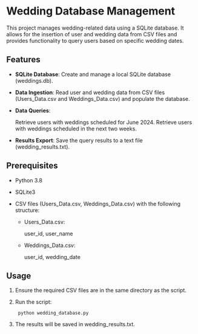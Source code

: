 # Wedding Database Management
This project manages wedding-related data using a SQLite database. It allows for the insertion of user and wedding data from CSV files and provides functionality to query users based on specific wedding dates.

## Features
- **SQLite Database**: Create and manage a local SQLite database (weddings.db).
- **Data Ingestion**: Read user and wedding data from CSV files (Users_Data.csv and Weddings_Data.csv) and populate the database.
- **Data Queries**:
    
    Retrieve users with weddings scheduled for June 
    2024.
    Retrieve users with weddings scheduled in the next two weeks.
- **Results Export**: Save the query results to a text file (wedding_results.txt).


## Prerequisites
- Python 3.8
- SQLite3
- CSV files (Users_Data.csv, Weddings_Data.csv) with the following structure:

    - Users_Data.csv:
        
        user_id, user_name
    
    - Weddings_Data.csv:
        
        user_id, wedding_date


## Usage
1. Ensure the required CSV files are in the same directory as the script.
2. Run the script:
    
        python wedding_database.py

3. The results will be saved in wedding_results.txt.



